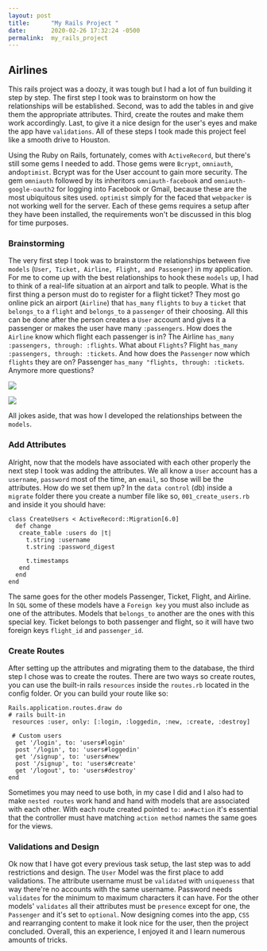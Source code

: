 ```yaml
---
layout: post
title:      "My Rails Project "
date:       2020-02-26 17:32:24 -0500
permalink:  my_rails_project
---
```


## Airlines 

This rails project was a doozy, it was tough but I had a lot of fun building it step by step. The first step I took was to brainstorm on how the relationships will be established. Second, was to add the tables in and give them the appropriate attributes. Third, create the routes and make them work accordingly. Last, to give it a nice design for the user's eyes and make the app have `validations`. All of these steps I took made this project feel like a smooth drive to Houston.

Using the Ruby on Rails, fortunately, comes with `ActiveRecord`, but there's still some gems I needed to add. Those gems were `Bcrypt`, `omniauth`, and`optimist`. Bcrypt was for the User account to gain more security. The gem `omniauth` followed by its inheritors `omniauth-facebook` and `omniauth-google-oauth2`  for logging into Facebook or Gmail, because these are the most ubiquitous sites used. `optimist` simply for the faced that `webpacker` is not working well for the server.  Each of these gems requires a setup after they have been installed, the requirements won't be discussed in this blog for time purposes. 
 

### Brainstorming 

The very first step I took was to brainstorm the relationships between five `models` (`User, Ticket, Airline, Flight, and Passenger`)  in my application. For me to come up with the best relationships to hook these `models` up, I had to think of a real-life situation at an airport and talk to people. What is the first thing a person must do to register for a flight ticket? They most go online pick an airport (`Airline`) that `has_many` `flights` to `buy` a `ticket` that `belongs_to` a `flight` and `belongs_to` a `passenger` of their choosing. All this can be done after the person creates a `User` account and gives it a passenger or makes the user have many `:passengers`.  How does the `Airline` know which flight each passenger is in? The Airline `has_many :passengers, through: :flights`. What about `Flights`? Flight `has_many :passengers, through: :tickets`. And how does the `Passenger` now which `flights` they are on? Passenger `has_many "flights, through: :tickets`.  Anymore more questions? 

![](https://media3.giphy.com/media/jzpLjAx4pAsP6/giphy.webp?cid=790b761107033219cd7dd36ed0b493c51f5fb8d4d8edc057&rid=giphy.webp) 

![](https://media0.giphy.com/media/ac7MA7r5IMYda/200.webp?cid=790b76117da9a31f58a01a2f49e0f336822713dd0b7dd0c5&rid=200.webp)

 All jokes aside, that was how I developed the relationships between the `models`. 


### Add Attributes

Alright, now that the models  have associated with each other properly the next step I took was adding the attributes. We all know a `User` account has a `username`, `password` most of the time, an `email`, so those will be the attributes. How do we set them up? In the `data control` (db) inside a `migrate` folder there you create a number file like so, `001_create_users.rb` and inside it you should have:

 ``` 
class CreateUsers < ActiveRecord::Migration[6.0]
   def change
    create_table :users do |t|
      t.string :username
      t.string :password_digest

      t.timestamps
    end
   end
end
```

The same goes for the other models Passenger, Ticket, Flight, and Airline. In `SQL` some of these models have a `Foreign key` you must also include as one of the attributes. Models that `belongs_to` another are the ones with this special key. Ticket belongs to both passenger and flight, so it will have two foreign keys `flight_id` and `passenger_id`.

### Create Routes

After setting up the attributes and migrating them to the database, the third step I chose was to create the routes. There are two ways so create routes, you can use the built-in rails `resources` inside the `routes.rb` located in the config folder. Or you can build your route like so:  
```
Rails.application.routes.draw do
# rails built-in 
 resources :user, only: [:login, :loggedin, :new, :create, :destroy]

 # Custom users
  get '/login', to: 'users#login'
  post '/login', to: 'users#loggedin'
  get '/signup', to: 'users#new'
  post '/signup', to: 'users#create'
  get '/logout', to: 'users#destroy'
end
```
 
Sometimes you may need to use both, in my case I did and I also had to make `nested routes` work hand and hand with models that are associated with each other. With each route created pointed `to:` `an#action` it's essential that the controller must have matching `action method` names the same goes for the views. 

### Validations and Design 

Ok now that I have got every previous task setup, the last step was to add restrictions and design. The `User` Model was the first place to add validations. The attribute username must be `validated` with `uniqueness` that way there're no accounts with the same username. Password needs  `validates` for the minimum to maximum characters it can have. 
For the other models' `validates` all their attributes must be `presence` except for one, the `Passenger` and it's set to `optional`.  Now designing comes into the app, `CSS` and rearranging content to make it look nice for the user, then the project concluded. Overall, this an experience, I enjoyed it and I learn numerous amounts of tricks. 
 
 

